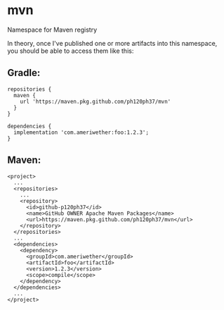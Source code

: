 # mvn
Namespace for Maven registry

In theory, once I've published one or more artifacts into this namespace, you should be able to access them like this:

## Gradle:
```
repositories {
  maven {
    url 'https://maven.pkg.github.com/ph120ph37/mvn'
  }
}

dependencies {
  implementation 'com.ameriwether:foo:1.2.3';
}
```

## Maven:
```
<project>
  ...
  <repositories>
    ...
    <repository>
      <id>github-p120ph37</id>
      <name>GitHub OWNER Apache Maven Packages</name>
      <url>https://maven.pkg.github.com/ph120ph37/mvn</url>
    </repository>
  </repositories>
  ...
  <dependencies>
    <dependency>
      <groupId>com.ameriwether</groupId>
      <artifactId>foo</artifactId>
      <version>1.2.3</version>
      <scope>compile</scope>
    </dependency>
  </dependencies>
  ...
</project>
```
